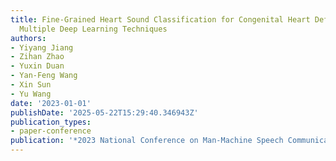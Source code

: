 ```yaml
---
title: Fine-Grained Heart Sound Classification for Congenital Heart Defects Using
  Multiple Deep Learning Techniques
authors:
- Yiyang Jiang
- Zihan Zhao
- Yuxin Duan
- Yan-Feng Wang
- Xin Sun
- Yu Wang
date: '2023-01-01'
publishDate: '2025-05-22T15:29:40.346943Z'
publication_types:
- paper-conference
publication: '*2023 National Conference on Man-Machine Speech Communication*'
---
```


